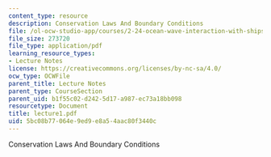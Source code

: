 ```yaml
---
content_type: resource
description: Conservation Laws And Boundary Conditions
file: /ol-ocw-studio-app/courses/2-24-ocean-wave-interaction-with-ships-and-offshore-energy-systems-13-022-spring-2002/5bc08b77064e9ed9e8a54aac80f3440c_lecture1.pdf
file_size: 273720
file_type: application/pdf
learning_resource_types:
- Lecture Notes
license: https://creativecommons.org/licenses/by-nc-sa/4.0/
ocw_type: OCWFile
parent_title: Lecture Notes
parent_type: CourseSection
parent_uid: b1f55c02-d242-5d17-a987-ec73a18bb098
resourcetype: Document
title: lecture1.pdf
uid: 5bc08b77-064e-9ed9-e8a5-4aac80f3440c
---
```

Conservation Laws And Boundary Conditions